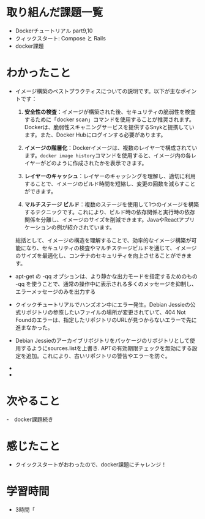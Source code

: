 # 取り組んだ課題一覧
- Dockerチュートリアル part9,10
- クィックスタート: Compose と Rails
- docker課題

# わかったこと
- イメージ構築のベストプラクティスについての説明です。以下が主なポイントです：
    1. **安全性の検査**：イメージが構築された後、セキュリティの脆弱性を検査するために「docker scan」コマンドを使用することが推奨されます。Dockerは、脆弱性スキャニングサービスを提供するSnykと提携しています。また、Docker Hubにログインする必要があります。
    
    2. **イメージの階層化**：Dockerイメージは、複数のレイヤーで構成されています。`docker image history`コマンドを使用すると、イメージ内の各レイヤーがどのように作成されたかを表示できます。
    
    3. **レイヤーのキャッシュ**：レイヤーのキャッシングを理解し、適切に利用することで、イメージのビルド時間を短縮し、変更の回数を減らすことができます。
    
    4. **マルチステージ ビルド**：複数のステージを使用して1つのイメージを構築するテクニックです。これにより、ビルド時の依存関係と実行時の依存関係を分離し、イメージのサイズを削減できます。JavaやReactアプリケーションの例が紹介されています。
    
    総括として、イメージの構造を理解することで、効率的なイメージ構築が可能になり、セキュリティの検査やマルチステージビルドを通じて、イメージのサイズを最適化し、コンテナのセキュリティを向上させることができます。

- apt-get の -qq オプションは、より静かな出力モードを指定するためのもの  -qq を使うことで、通常の操作中に表示される多くのメッセージを抑制し、エラーメッセージのみを出力する
- クイックチュートリアルでハンズオン中にエラー発生。Debian Jessieの公式リポジトリの参照したいファイルの場所が変更されていて、404 Not Foundのエラーは、指定したリポジトリのURLが見つからないエラーで先に進まなかった。
- Debian Jessieのアーカイブリポジトリをパッケージのリポジトリとして使用するようにsources.listを上書き.  APTの有効期限チェックを無効にする設定を追加。これにより、古いリポジトリの警告やエラーを防ぐ。
- 
- 
# 次やること
-　docker課題続き

# 感じたこと
- クイックスタートがおわったので、docker課題にチャレンジ！

# 学習時間
- 3時間「
